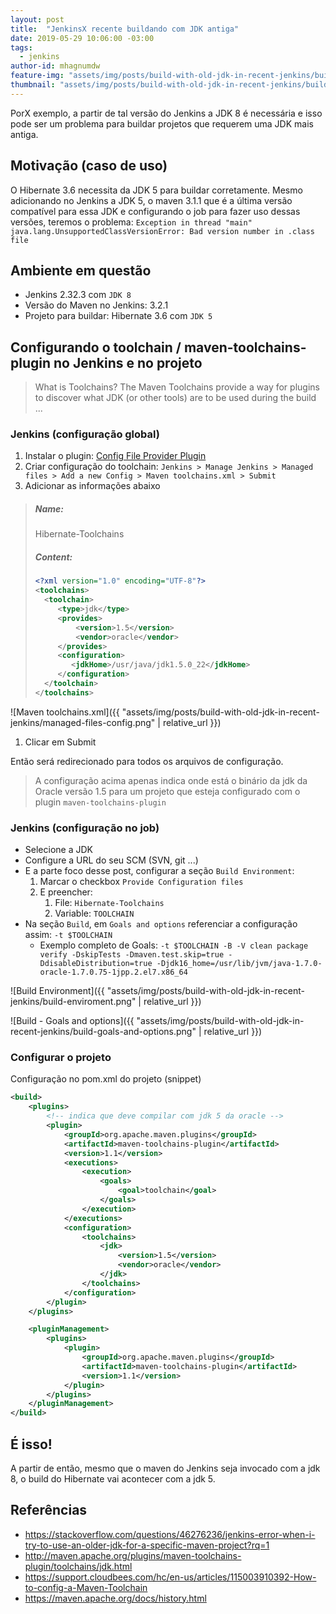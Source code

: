 ```yaml
---
layout: post
title:  "JenkinsX recente buildando com JDK antiga"
date: 2019-05-29 10:06:00 -03:00
tags:
  - jenkins
author-id: mhagnumdw
feature-img: "assets/img/posts/build-with-old-jdk-in-recent-jenkins/build-with-old-jdk-in-recent-jenkins-banner.jpeg"
thumbnail: "assets/img/posts/build-with-old-jdk-in-recent-jenkins/build-with-old-jdk-in-recent-jenkins-banner.jpeg"
---
```


PorX exemplo, a partir de tal versão do Jenkins a JDK 8 é necessária e isso pode ser um problema para buildar projetos que requerem uma JDK mais antiga.

<!--more-->

## Motivação (caso de uso)
O Hibernate 3.6 necessita da JDK 5 para buildar corretamente. Mesmo adicionando no Jenkins a JDK 5, o maven 3.1.1 que é a última versão compatível para essa JDK e configurando o job para fazer uso dessas versões, teremos o problema: `Exception in thread "main" java.lang.UnsupportedClassVersionError: Bad version number in .class file`

## Ambiente em questão
- Jenkins 2.32.3 com `JDK 8`
- Versão do Maven no Jenkins: 3.2.1
- Projeto para buildar: Hibernate 3.6 com `JDK 5`

## Configurando o toolchain / maven-toolchains-plugin no Jenkins e no projeto

> What is Toolchains? The Maven Toolchains provide a way for plugins to discover what JDK (or other tools) are to be used during the build ...

### Jenkins (configuração global)

1. Instalar o plugin: [Config File Provider Plugin](https://wiki.jenkins.io/display/JENKINS/Config+File+Provider+Plugin)
1. Criar configuração do toolchain: `Jenkins > Manage Jenkins > Managed files > Add a new Config > Maven toolchains.xml > Submit`
1. Adicionar as informações abaixo
> ##### Name:
> Hibernate-Toolchains
> ##### Content:
> ```xml
> <?xml version="1.0" encoding="UTF-8"?>
> <toolchains>
>   <toolchain>
>      <type>jdk</type>
>      <provides>
>          <version>1.5</version>
>          <vendor>oracle</vendor>
>      </provides>
>      <configuration>
>         <jdkHome>/usr/java/jdk1.5.0_22</jdkHome>
>      </configuration>
>   </toolchain>
> </toolchains>
> ```
![Maven toolchains.xml]({{ "assets/img/posts/build-with-old-jdk-in-recent-jenkins/managed-files-config.png" | relative_url }})
1. Clicar em Submit

Então será redirecionado para todos os arquivos de configuração.

> A configuração acima apenas indica onde está o binário da jdk da Oracle versão 1.5 para um projeto que esteja configurado com o plugin `maven-toolchains-plugin`

### Jenkins (configuração no job)

- Selecione a JDK
- Configure a URL do seu SCM (SVN, git ...)
- E a parte foco desse post, configurar a seção `Build Environment`:
  1. Marcar o checkbox `Provide Configuration files`
  1. E preencher:
     1. File: `Hibernate-Toolchains`
     1. Variable: `TOOLCHAIN`
- Na seção `Build`, em `Goals and options` referenciar a configuração assim: `-t $TOOLCHAIN`
  - Exemplo completo de Goals: `-t $TOOLCHAIN -B -V clean package verify -DskipTests -Dmaven.test.skip=true -DdisableDistribution=true -Djdk16_home=/usr/lib/jvm/java-1.7.0-oracle-1.7.0.75-1jpp.2.el7.x86_64`

![Build Environment]({{ "assets/img/posts/build-with-old-jdk-in-recent-jenkins/build-enviroment.png" | relative_url }})

![Build - Goals and options]({{ "assets/img/posts/build-with-old-jdk-in-recent-jenkins/build-goals-and-options.png" | relative_url }})


### Configurar o projeto

Configuração no pom.xml do projeto (snippet)

```xml
<build>
    <plugins>
        <!-- indica que deve compilar com jdk 5 da oracle -->
        <plugin>
            <groupId>org.apache.maven.plugins</groupId>
            <artifactId>maven-toolchains-plugin</artifactId>
            <version>1.1</version>
            <executions>
                <execution>
                    <goals>
                        <goal>toolchain</goal>
                    </goals>
                </execution>
            </executions>
            <configuration>
                <toolchains>
                    <jdk>
                        <version>1.5</version>  
                        <vendor>oracle</vendor>
                    </jdk>
                </toolchains>
            </configuration>
        </plugin>
    </plugins>

    <pluginManagement>
        <plugins>
            <plugin>
                <groupId>org.apache.maven.plugins</groupId>
                <artifactId>maven-toolchains-plugin</artifactId>
                <version>1.1</version>
            </plugin>
        </plugins>
    </pluginManagement>
</build>
```

## É isso!
A partir de então, mesmo que o maven do Jenkins seja invocado com a jdk 8, o build do Hibernate vai acontecer com a jdk 5.

## Referências
- https://stackoverflow.com/questions/46276236/jenkins-error-when-i-try-to-use-an-older-jdk-for-a-specific-maven-project?rq=1
- http://maven.apache.org/plugins/maven-toolchains-plugin/toolchains/jdk.html
- https://support.cloudbees.com/hc/en-us/articles/115003910392-How-to-config-a-Maven-Toolchain
- https://maven.apache.org/docs/history.html

